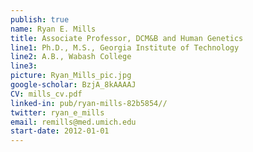 ```yaml
---
publish: true
name: Ryan E. Mills
title: Associate Professor, DCM&B and Human Genetics
line1: Ph.D., M.S., Georgia Institute of Technology
line2: A.B., Wabash College
line3: 
picture: Ryan_Mills_pic.jpg
google-scholar: BzjA_8kAAAAJ
CV: mills_cv.pdf
linked-in: pub/ryan-mills-82b5854//
twitter: ryan_e_mills
email: remills@med.umich.edu
start-date: 2012-01-01
---
```

